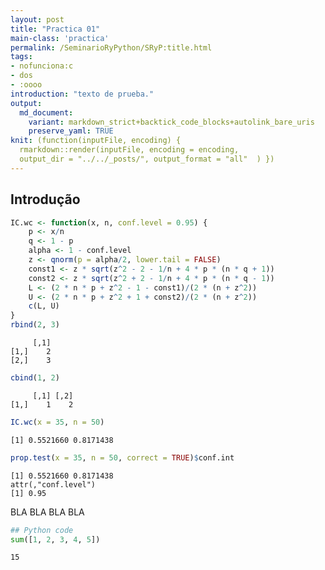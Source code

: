 ```yaml
---
layout: post
title: "Practica 01"
main-class: 'practica'
permalink: /SeminarioRyPython/SRyP:title.html
tags:
- nofunciona:c
- dos
- :oooo
introduction: "texto de prueba."
output:
  md_document:
    variant: markdown_strict+backtick_code_blocks+autolink_bare_uris
    preserve_yaml: TRUE
knit: (function(inputFile, encoding) {
  rmarkdown::render(inputFile, encoding = encoding,
  output_dir = "../../_posts/", output_format = "all"  ) })
---
```


Introdução
----------

``` r
IC.wc <- function(x, n, conf.level = 0.95) {
    p <- x/n
    q <- 1 - p
    alpha <- 1 - conf.level
    z <- qnorm(p = alpha/2, lower.tail = FALSE)
    const1 <- z * sqrt(z^2 - 2 - 1/n + 4 * p * (n * q + 1))
    const2 <- z * sqrt(z^2 + 2 - 1/n + 4 * p * (n * q - 1))
    L <- (2 * n * p + z^2 - 1 - const1)/(2 * (n + z^2))
    U <- (2 * n * p + z^2 + 1 + const2)/(2 * (n + z^2))
    c(L, U)
}
rbind(2, 3)
```

         [,1]
    [1,]    2
    [2,]    3

``` r
cbind(1, 2)
```

         [,1] [,2]
    [1,]    1    2

``` r
IC.wc(x = 35, n = 50)
```

    [1] 0.5521660 0.8171438

``` r
prop.test(x = 35, n = 50, correct = TRUE)$conf.int
```

    [1] 0.5521660 0.8171438
    attr(,"conf.level")
    [1] 0.95

BLA BLA BLA BLA

``` python
## Python code
sum([1, 2, 3, 4, 5])
```

    15
